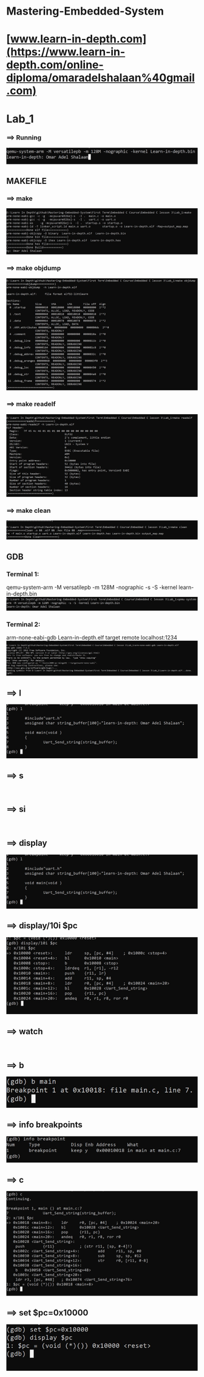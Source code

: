 # Mastering-Embedded-System
# [www.learn-in-depth.com](https://www.learn-in-depth.com/online-diploma/omaradelshalaan%40gmail.com)

# Lab_1
### ==> Running
![Running](./Running.jpg)
## MAKEFILE
### ==> make
![make](./MAKE_FILE/make.jpg)
### ==> make objdump
![make](./MAKE_FILE/objdump.jpg)
### ==> make readelf
![make](./MAKE_FILE/readelf.jpg)
### ==> make clean
![make](./MAKE_FILE/clean.jpg)

## GDB
### Terminal 1:
qemu-system-arm -M versatilepb -m 128M -nographic -s -S -kernel  learn-in-depth.bin
![run](./GDB/run.jpg)
### Terminal 2:
arm-none-eabi-gdb Learn-in-depth.elf
target remote localhost:1234
![](./GDB/done.jpg)


## ==> l
![l](GDB/l.jpg)
## ==> s
![]()
## ==> si
![]()
## ==> display
![](GDB/l.jpg)
## ==> display/10i $pc 
![](GDB/display.jpg)
## ==> watch
![]()
## ==> b
![](GDB/b.jpg)
## ==> info breakpoints
![info_breakpoint](./GDB/info_breakpoint.jpg)
## ==> c
![c](GDB/c.jpg)
## ==> set $pc=0x10000
![set_display](./GDB/set_display.jpg)
